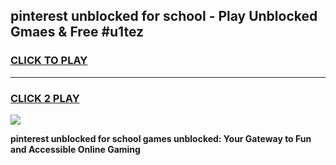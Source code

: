 
## pinterest unblocked for school - Play Unblocked Gmaes & Free #u1tez
<h3>
<a href="https://news.freeplayer.one?title=pinterest_unblocked_for_school&ref=24F">CLICK TO PLAY</a></h3>
<hr>

<h3>
<a href="https://news.freeplayer.one?title=pinterest_unblocked_for_school&ref=24F">CLICK 2 PLAY</a>
  
</h3>

<a href="https://news.freeplayer.one?title=pinterest_unblocked_for_school&ref=24F/"><img src="https://clearcache.store/games.png"></a>


**pinterest unblocked for school games unblocked: Your Gateway to Fun and Accessible Online Gaming**

